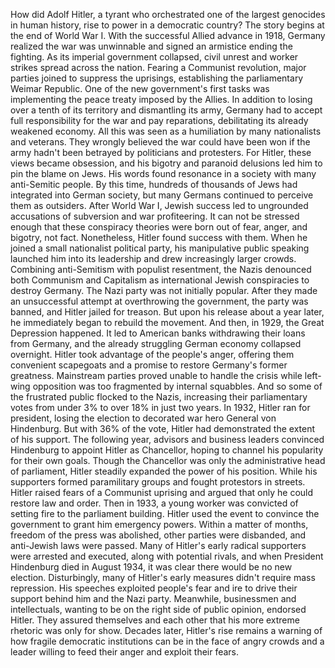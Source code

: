 How did Adolf Hitler, a tyrant who orchestrated one of the largest genocides in human history, rise to power in a democratic country? The story begins at the end of World War I. With the successful  Allied advance in 1918, Germany realized the war was unwinnable and signed an armistice  ending the fighting. As its imperial government collapsed, civil unrest and worker strikes spread across the nation. Fearing a Communist revolution, major parties joined  to suppress the uprisings, establishing the parliamentary Weimar Republic. One of the new government's first tasks was implementing the peace treaty imposed by the Allies. In addition to losing over a tenth of its territory and dismantling its army, Germany had to accept full responsibility for the war and pay reparations, debilitating its already weakened economy. All this was seen as a humiliation by many nationalists and veterans. They wrongly believed the war  could have been won if the army hadn't been betrayed by politicians and protesters. For Hitler, these views became obsession, and his bigotry and paranoid delusions led him to pin the blame on Jews. His words found resonance in a society with many anti-Semitic people. By this time, hundreds  of thousands of Jews had integrated into German society, but many Germans continued to perceive them as outsiders. After World War I, Jewish success led to ungrounded accusations of subversion and war profiteering. It can not be stressed enough that these conspiracy theories were born out of fear, anger, and bigotry, not fact. Nonetheless, Hitler found  success with them. When he joined a small nationalist political party, his manipulative public speaking launched him into its leadership and drew increasingly larger crowds. Combining anti-Semitism with  populist resentment, the Nazis denounced both Communism and Capitalism as international Jewish conspiracies to destroy Germany. The Nazi party was not initially popular. After they made an unsuccessful attempt at overthrowing the government, the party was banned, and Hitler jailed for treason. But upon his release about a year later, he immediately began to rebuild the movement. And then, in 1929,  the Great Depression happened. It led to American banks withdrawing their loans from Germany, and the already struggling German economy collapsed overnight. Hitler took advantage  of the people's anger, offering them convenient scapegoats and a promise to restore Germany's former greatness. Mainstream parties proved unable to handle the crisis while left-wing opposition was too fragmented by internal squabbles. And so some of the frustrated public flocked to the Nazis, increasing their parliamentary votes from under 3% to over 18% in just two years. In 1932, Hitler ran for president, losing the election to decorated war hero General von Hindenburg. But with 36% of the vote, Hitler had demonstrated the extent of his support. The following year, advisors  and business leaders convinced Hindenburg to appoint Hitler as Chancellor, hoping to channel his popularity for their own goals. Though the Chancellor was only the administrative head of parliament, Hitler steadily expanded the power of his position. While his supporters formed  paramilitary groups and fought protestors in streets. Hitler raised fears  of a Communist uprising and argued that only he could restore law and order. Then in 1933, a young worker was convicted of setting fire to the parliament building. Hitler used the event to convince the government to grant him emergency powers. Within a matter of months, freedom of the press was abolished, other parties were disbanded, and anti-Jewish laws were passed. Many of Hitler's early radical supporters were arrested and executed, along with potential rivals, and when President Hindenburg died in August 1934, it was clear there would be  no new election. Disturbingly, many of Hitler's early  measures didn't require mass repression. His speeches exploited  people's fear and ire to drive their support behind him and the Nazi party. Meanwhile, businessmen and intellectuals, wanting to be on the right side  of public opinion, endorsed Hitler. They assured themselves and each other that his more extreme rhetoric  was only for show. Decades later, Hitler's rise remains  a warning of how fragile democratic institutions can be in the face of angry crowds and a leader willing to feed their anger and exploit their fears. 